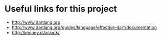 # Useful links for this project

- http://www.dartlang.org
- http://www.dartlang.org/guides/language/effective-dart/documentation
- http://kenney.nl/assets/
